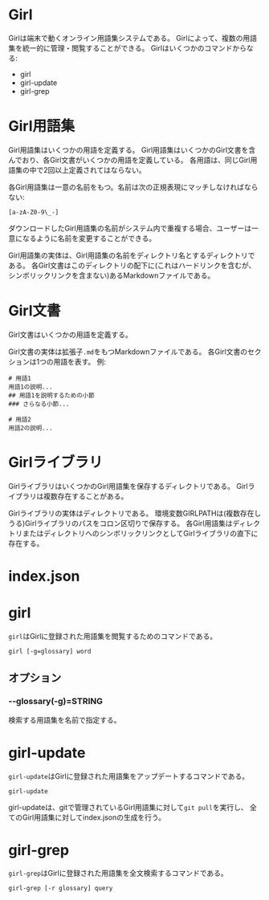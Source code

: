 # Girl
Girlは端末で動くオンライン用語集システムである。
Girlによって、複数の用語集を統一的に管理・閲覧することができる。
Girlはいくつかのコマンドからなる:
* girl
* girl-update
* girl-grep

# Girl用語集
Girl用語集はいくつかの用語を定義する。
Girl用語集はいくつかのGirl文書を含んでおり、各Girl文書がいくつかの用語を定義している。
各用語は、同じGirl用語集の中で2回以上定義されてはならない。

各Girl用語集は一意の名前をもつ。名前は次の正規表現にマッチしなければならない:

    [a-zA-Z0-9\_-]

ダウンロードしたGirl用語集の名前がシステム内で重複する場合、ユーザーは一意になるように名前を変更することができる。

Girl用語集の実体は、Girl用語集の名前をディレクトリ名とするディレクトリである。
各Girl文書はこのディレクトリの配下に(これはハードリンクを含むが、シンボリックリンクを含まない)あるMarkdownファイルである。

# Girl文書
Girl文書はいくつかの用語を定義する。

Girl文書の実体は拡張子`.md`をもつMarkdownファイルである。
各Girl文書のセクションは1つの用語を表す。
例:

    # 用語1
    用語1の説明...
    ## 用語1を説明するための小節
    ### さらなる小節...

    # 用語2
    用語2の説明...

# Girlライブラリ
GirlライブラリはいくつかのGirl用語集を保存するディレクトリである。
Girlライブラリは複数存在することがある。

Girlライブラリの実体はディレクトリである。
環境変数GIRLPATHは(複数存在しうる)Girlライブラリのパスをコロン区切りで保存する。
各Girl用語集はディレクトリまたはディレクトリへのシンボリックリンクとしてGirlライブラリの直下に存在する。

# index.json

# girl
`girl`はGirlに登録された用語集を閲覧するためのコマンドである。

    girl [-g=glossary] word

## オプション
### --glossary(-g)=STRING
検索する用語集を名前で指定する。

# girl-update
`girl-update`はGirlに登録された用語集をアップデートするコマンドである。

    girl-update

girl-updateは、gitで管理されているGirl用語集に対して`git pull`を実行し、
全てのGirl用語集に対してindex.jsonの生成を行う。

# girl-grep
`girl-grep`はGirlに登録された用語集を全文検索するコマンドである。

    girl-grep [-r glossary] query
